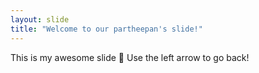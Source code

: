 ```yaml
---
layout: slide
title: "Welcome to our partheepan's slide!"
---
```

This is my awesome slide :tada:
Use the left arrow to go back!
